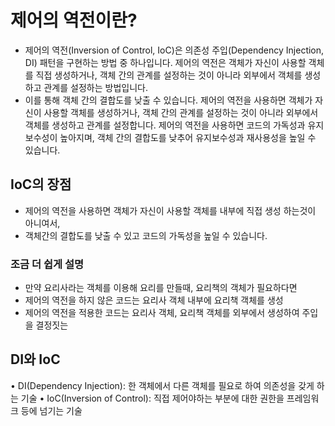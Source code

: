 # 제어의 역전이란?
- 제어의 역전(Inversion of Control, IoC)은 의존성 주입(Dependency Injection, DI) 패턴을 구현하는 방법 중 하나입니다.
제어의 역전은 객체가 자신이 사용할 객체를 직접 생성하거나, 객체 간의 관계를 설정하는 것이 아니라 외부에서 객체를 생성하고 관계를 설정하는 방법입니다.
- 이를 통해 객체 간의 결합도를 낮출 수 있습니다. 제어의 역전을 사용하면 객체가 자신이 사용할 객체를 생성하거나, 객체 간의 관계를 설정하는 것이 아니라 외부에서 객체를 생성하고 관계를 설정합니다. 제어의 역전을 사용하면 코드의 가독성과 유지보수성이 높아지며, 객체 간의 결합도를 낮추어 유지보수성과 재사용성을 높일 수 있습니다.

## IoC의 장점
- 제어의 역전을 사용하면 객체가 자신이 사용할 객체를 내부에 직접 생성 하는것이 아니여서,
- 객체간의 결합도를 낮출 수 있고 코드의 가독성을 높일 수 있습니다.

### 조금 더 쉽게 설명
- 만약 요리사라는 객체를 이용해 요리를 만들때, 요리책의 객체가 필요하다면
- 제어의 역전을 하지 않은 코드는 요리사 객체 내부에 요리책 객체를 생성
- 제어의 역전을 적용한 코드는 요리사 객체, 요리책 객체를 외부에서 생성하여 주입을 결정짓는

## DI와 IoC
• DI(Dependency Injection): 한 객체에서 다른 객체를 필요로 하여 의존성을 갖게 하는 기술
• IoC(Inversion of Control): 직접 제어야하는 부분에 대한 권한을 프레임워크 등에 넘기는 기술